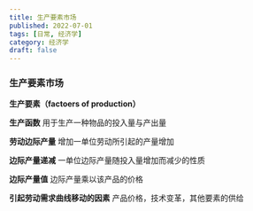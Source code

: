 ```yaml
---
title: 生产要素市场
published: 2022-07-01
tags: [日常, 经济学]
category: 经济学
draft: false
---
```


### 生产要素市场

**生产要素（factoers of production）**

**生产函数**  用于生产一种物品的投入量与产出量

**劳动边际产量** 增加一单位劳动所引起的产量增加

**边际产量递减** 一单位边际产量随投入量增加而减少的性质

**边际产量值** 边际产量乘以该产品的价格

**引起劳动需求曲线移动的因素**  产品价格，技术变革，其他要素的供给














